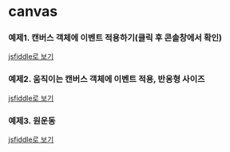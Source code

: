 # canvas
### 예제1. 캔버스 객체에 이벤트 적용하기(클릭 후 콘솔창에서 확인)
[jsfiddle로 보기](https://jsfiddle.net/hizzin/bpgk69xa/3/)
### 예제2. 움직이는 캔버스 객체에 이벤트 적용, 반응형 사이즈
[jsfiddle로 보기](https://jsfiddle.net/hizzin/cvz0hqrs/4/)
### 예제3. 원운동
[jsfiddle로 보기](https://jsfiddle.net/hizzin/a34L5x8e/1/)
